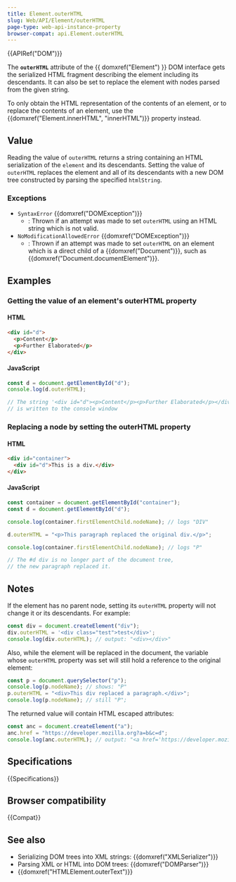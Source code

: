 ```yaml
---
title: Element.outerHTML
slug: Web/API/Element/outerHTML
page-type: web-api-instance-property
browser-compat: api.Element.outerHTML
---
```


{{APIRef("DOM")}}

The **`outerHTML`** attribute of the {{ domxref("Element") }}
DOM interface gets the serialized HTML fragment describing the element including its
descendants. It can also be set to replace the element with nodes parsed from the given
string.

To only obtain the HTML representation of the contents of an element, or to replace the
contents of an element, use the {{domxref("Element.innerHTML", "innerHTML")}} property
instead.

## Value

Reading the value of `outerHTML` returns a string
containing an HTML serialization of the `element` and its descendants.
Setting the value of `outerHTML` replaces the element and all of its
descendants with a new DOM tree constructed by parsing the specified
`htmlString`.

### Exceptions

- `SyntaxError` {{domxref("DOMException")}}
  - : Thrown if an attempt was made to set `outerHTML` using an HTML string which is not
    valid.
- `NoModificationAllowedError` {{domxref("DOMException")}}
  - : Thrown if an attempt was made to set `outerHTML` on an element which is a direct
    child of a {{domxref("Document")}}, such as {{domxref("Document.documentElement")}}.

## Examples

### Getting the value of an element's outerHTML property

#### HTML

```html
<div id="d">
  <p>Content</p>
  <p>Further Elaborated</p>
</div>
```

#### JavaScript

```js
const d = document.getElementById("d");
console.log(d.outerHTML);

// The string '<div id="d"><p>Content</p><p>Further Elaborated</p></div>'
// is written to the console window
```

### Replacing a node by setting the outerHTML property

#### HTML

```html
<div id="container">
  <div id="d">This is a div.</div>
</div>
```

#### JavaScript

```js
const container = document.getElementById("container");
const d = document.getElementById("d");

console.log(container.firstElementChild.nodeName); // logs "DIV"

d.outerHTML = "<p>This paragraph replaced the original div.</p>";

console.log(container.firstElementChild.nodeName); // logs "P"

// The #d div is no longer part of the document tree,
// the new paragraph replaced it.
```

## Notes

If the element has no parent node, setting its `outerHTML` property will not change it
or its descendants. For example:

```js
const div = document.createElement("div");
div.outerHTML = '<div class="test">test</div>';
console.log(div.outerHTML); // output: "<div></div>"
```

Also, while the element will be replaced in the document, the variable whose
`outerHTML` property was set will still hold a reference to the original
element:

```js
const p = document.querySelector("p");
console.log(p.nodeName); // shows: "P"
p.outerHTML = "<div>This div replaced a paragraph.</div>";
console.log(p.nodeName); // still "P";
```

The returned value will contain HTML escaped attributes:

```js
const anc = document.createElement("a");
anc.href = "https://developer.mozilla.org?a=b&c=d";
console.log(anc.outerHTML); // output: "<a href='https://developer.mozilla.org?a=b&amp;c=d'></a>"
```

## Specifications

{{Specifications}}

## Browser compatibility

{{Compat}}

## See also

- Serializing DOM trees into XML strings: {{domxref("XMLSerializer")}}
- Parsing XML or HTML into DOM trees: {{domxref("DOMParser")}}
- {{domxref("HTMLElement.outerText")}}
